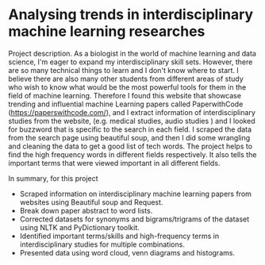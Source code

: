 # Analysing trends in interdisciplinary machine learning researches

Project description.
As a biologist in the world of machine learning and data science, I'm eager to expand my interdisciplinary skill sets. However, there are so many technical things to learn and I don't know where to start. I believe there are also many other students from different areas of study who wish to know what would be the most powerful tools for them in the field of machine learning. 
Therefore I found this website that showcase trending and influential machine Learning papers called PaperwithCode (https://paperswithcode.com/), and I extract information of interdisciplinary studies from the website, (e.g. medical studies, audio studies ) and I looked for buzzword that is specific to the search in each field.
I scraped the data from the search page using beautiful soup, and then I did some wrangling and cleaning the data to get a good list of tech words.
The project helps to find the high frequency words in different fields respectively. It also tells the important terms that were viewed important in all different fields. 

In summary, for this project
- Scraped information on interdisciplinary machine learning papers from websites using Beautiful soup and Request.
- Break down paper abstract to word lists.
- Corrected datasets for synonyms and bigrams/trigrams of the dataset using NLTK and PyDictionary toolkit.
- Identified important terms/skills and high-frequency terms in interdisciplinary studies for multiple combinations.
- Presented data using word cloud, venn diagrams and histograms. 
